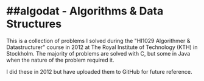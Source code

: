 ##algodat - Algorithms & Data Structures
=======

This is a collection of problems I solved during the "HI1029 Algorithmer & Datastructurer" course in 2012 at The Royal Institute of Technology (KTH) in Stockholm. The majority of problems are solved with C, but some in Java when the nature of the problem required it.

I did these in 2012 but have uploaded them to GitHub for future reference.